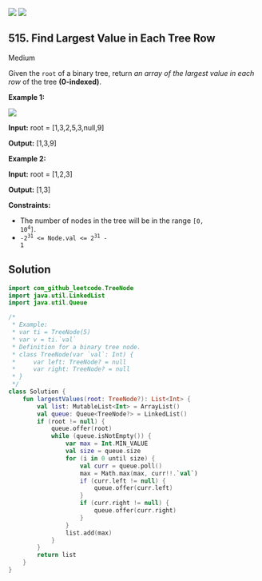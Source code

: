 [![](https://img.shields.io/github/stars/javadev/LeetCode-in-Kotlin?label=Stars&style=flat-square)](https://github.com/javadev/LeetCode-in-Kotlin)
[![](https://img.shields.io/github/forks/javadev/LeetCode-in-Kotlin?label=Fork%20me%20on%20GitHub%20&style=flat-square)](https://github.com/javadev/LeetCode-in-Kotlin/fork)

## 515\. Find Largest Value in Each Tree Row

Medium

Given the `root` of a binary tree, return _an array of the largest value in each row_ of the tree **(0-indexed)**.

**Example 1:**

![](https://assets.leetcode.com/uploads/2020/08/21/largest_e1.jpg)

**Input:** root = [1,3,2,5,3,null,9]

**Output:** [1,3,9]

**Example 2:**

**Input:** root = [1,2,3]

**Output:** [1,3]

**Constraints:**

*   The number of nodes in the tree will be in the range <code>[0, 10<sup>4</sup>]</code>.
*   <code>-2<sup>31</sup> <= Node.val <= 2<sup>31</sup> - 1</code>

## Solution

```kotlin
import com_github_leetcode.TreeNode
import java.util.LinkedList
import java.util.Queue

/*
 * Example:
 * var ti = TreeNode(5)
 * var v = ti.`val`
 * Definition for a binary tree node.
 * class TreeNode(var `val`: Int) {
 *     var left: TreeNode? = null
 *     var right: TreeNode? = null
 * }
 */
class Solution {
    fun largestValues(root: TreeNode?): List<Int> {
        val list: MutableList<Int> = ArrayList()
        val queue: Queue<TreeNode?> = LinkedList()
        if (root != null) {
            queue.offer(root)
            while (queue.isNotEmpty()) {
                var max = Int.MIN_VALUE
                val size = queue.size
                for (i in 0 until size) {
                    val curr = queue.poll()
                    max = Math.max(max, curr!!.`val`)
                    if (curr.left != null) {
                        queue.offer(curr.left)
                    }
                    if (curr.right != null) {
                        queue.offer(curr.right)
                    }
                }
                list.add(max)
            }
        }
        return list
    }
}
```